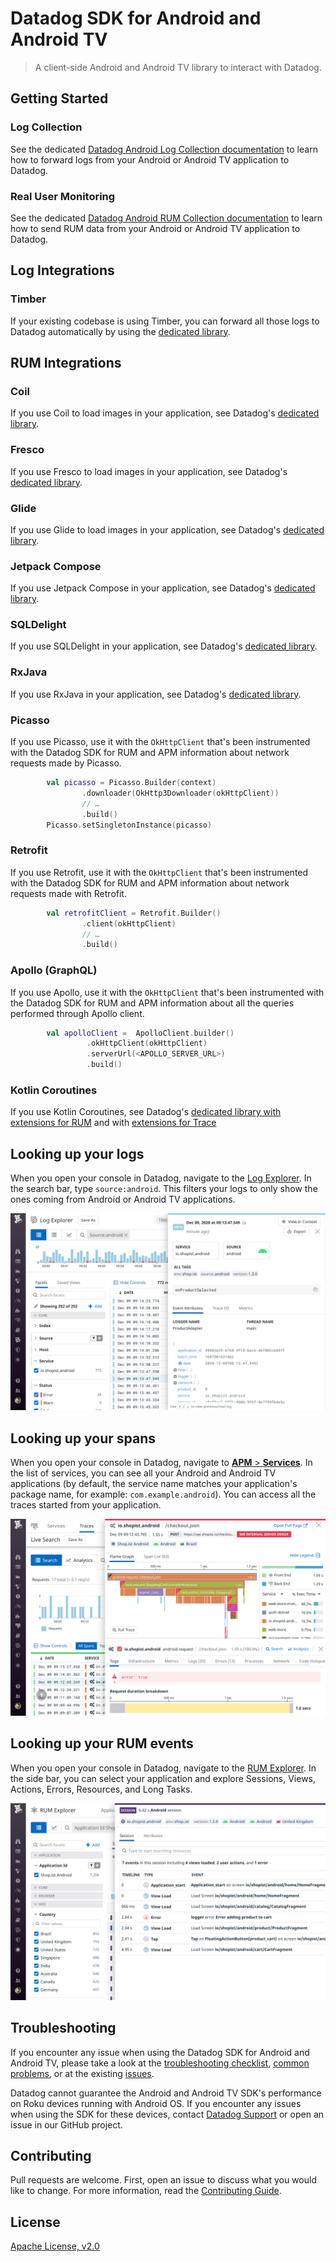 # Datadog SDK for Android and Android TV

> A client-side Android and Android TV library to interact with Datadog.

## Getting Started

### Log Collection

See the dedicated [Datadog Android Log Collection documentation][1] to learn how to forward logs from your Android or Android TV application to Datadog.

### Real User Monitoring

See the dedicated [Datadog Android RUM Collection documentation][2] to learn how to send RUM data from your Android or Android TV application to Datadog.

## Log Integrations

### Timber

If your existing codebase is using Timber, you can forward all those logs to  Datadog automatically by using the [dedicated library](integrations/dd-sdk-android-timber/README.md).

## RUM Integrations

### Coil

If you use Coil to load images in your application, see Datadog's [dedicated library](integrations/dd-sdk-android-coil/README.md).

### Fresco

If you use Fresco to load images in your application, see Datadog's [dedicated library](integrations/dd-sdk-android-fresco/README.md).

### Glide

If you use Glide to load images in your application, see Datadog's [dedicated library](integrations/dd-sdk-android-glide/README.md).

### Jetpack Compose

If you use Jetpack Compose in your application, see Datadog's [dedicated library](integrations/dd-sdk-android-compose/README.md).

### SQLDelight

If you use SQLDelight in your application, see Datadog's [dedicated library](integrations/dd-sdk-android-sqldelight/README.md).

### RxJava

If you use RxJava in your application, see Datadog's [dedicated library](integrations/dd-sdk-android-rx/README.md).

### Picasso

If you use Picasso, use it with the `OkHttpClient` that's been instrumented with the Datadog SDK for RUM and APM information about network requests made by Picasso.

```kotlin
        val picasso = Picasso.Builder(context)
                .downloader(OkHttp3Downloader(okHttpClient))
                // …
                .build()
        Picasso.setSingletonInstance(picasso)
```

### Retrofit

If you use Retrofit, use it with the `OkHttpClient` that's been instrumented with the Datadog SDK for RUM and APM information about network requests made with Retrofit.

```kotlin
        val retrofitClient = Retrofit.Builder()
                .client(okHttpClient)
                // …
                .build()
```

### Apollo (GraphQL)

If you use Apollo, use it with the `OkHttpClient` that's been instrumented with the Datadog SDK for RUM and APM information about all the queries performed through Apollo client.

```kotlin
        val apolloClient =  ApolloClient.builder()
                 .okHttpClient(okHttpClient)
                 .serverUrl(<APOLLO_SERVER_URL>)
                 .build()
```

### Kotlin Coroutines

If you use Kotlin Coroutines, see Datadog's [dedicated library with extensions for RUM](integrations/dd-sdk-android-rum-coroutines/README.md) and with [extensions for Trace](integrations/dd-sdk-android-trace-coroutines/README.md)

## Looking up your logs

When you open your console in Datadog, navigate to the [Log Explorer][3]. In the search bar, type `source:android`. This filters your logs to only show the ones coming from Android or Android TV applications.

![Datadog Mobile Logs](docs/images/screenshot_logs.png)

## Looking up your spans

When you open your console in Datadog, navigate to [**APM** > **Services**][4]. In the list of services, you can see all your Android and Android TV applications (by default, the service name matches your application's package name, for example: `com.example.android`). You can access all the traces started from your application.

![Datadog Mobile Logs](docs/images/screenshot_apm.png)

## Looking up your RUM events

When you open your console in Datadog, navigate to the [RUM Explorer][5]. In the side bar, you can select your application and explore Sessions, Views, Actions, Errors, Resources, and Long Tasks.

![Datadog Mobile Logs](docs/images/screenshot_rum.png)

## Troubleshooting

If you encounter any issue when using the Datadog SDK for Android and Android TV, please take a look at 
the [troubleshooting checklist][6], [common problems](docs/advanced_troubleshooting.md), or at
the existing [issues](https://github.com/DataDog/dd-sdk-android/issues?q=is%3Aissue).

<div class="alert alert-warning">
Datadog cannot guarantee the Android and Android TV SDK's performance on Roku devices running with Android OS. If you encounter any issues when using the SDK for these devices, contact <a href="https://docs.datadoghq.com/help/">Datadog Support</a> or open an issue in our GitHub project.
</div>

## Contributing

Pull requests are welcome. First, open an issue to discuss what you would like to change. For more information, read the [Contributing Guide](CONTRIBUTING.md).

## License

[Apache License, v2.0](LICENSE)

[1]: https://docs.datadoghq.com/logs/log_collection/android/?tab=kotlin
[2]: https://docs.datadoghq.com/real_user_monitoring/android/?tab=kotlin
[3]: https://app.datadoghq.com/logs
[4]: https://app.datadoghq.com/apm/services
[5]: https://app.datadoghq.com/rum/explorer
[6]: https://docs.datadoghq.com/real_user_monitoring/android/troubleshooting/